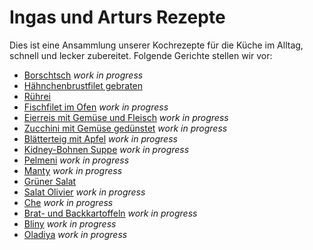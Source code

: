 # Ingas und Arturs Rezepte

Dies ist eine Ansammlung unserer Kochrezepte für die Küche im Alltag, schnell und lecker zubereitet. Folgende Gerichte stellen wir vor:

* [Borschtsch](Borschtsch.md) *work in progress*
* [Hähnchenbrustfilet gebraten](Haenhchen.md)
* [Rührei](Ruehrei.md)
* [Fischfilet im Ofen](Fischfilet.md)  *work in progress*
* [Eierreis mit Gemüse und Fleisch](Eierreis.md) *work in progress*
* [Zucchini mit Gemüse gedünstet](Zucchini.md) *work in progress*
* [Blätterteig mit Apfel](ApfelTeig.md) *work in progress*
* [Kidney-Bohnen Suppe](KidneySuppe.md) *work in progress*
* [Pelmeni](Pelmeni.md) *work in progress*
* [Manty](Manty.md) *work in progress*
* [Grüner Salat](Salat.md)
* [Salat Olivier](Olivier.md) *work in progress*
* [Che](Che.md) *work in progress*
* [Brat- und Backkartoffeln](Kartoffeln.md) *work in progress*
* [Bliny](Bliny.md) *work in progress*
* [Oladiya](Oladiya.md) *work in progress*
